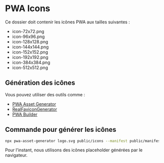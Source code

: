 # PWA Icons

Ce dossier doit contenir les icônes PWA aux tailles suivantes :

- icon-72x72.png
- icon-96x96.png
- icon-128x128.png
- icon-144x144.png
- icon-152x152.png
- icon-192x192.png
- icon-384x384.png
- icon-512x512.png

## Génération des icônes

Vous pouvez utiliser des outils comme :
- [PWA Asset Generator](https://github.com/onderceylan/pwa-asset-generator)
- [RealFaviconGenerator](https://realfavicongenerator.net/)
- [PWA Builder](https://www.pwabuilder.com/)

## Commande pour générer les icônes

```bash
npx pwa-asset-generator logo.svg public/icons --manifest public/manifest.json
```

Pour l'instant, nous utilisons des icônes placeholder générées par le navigateur.
